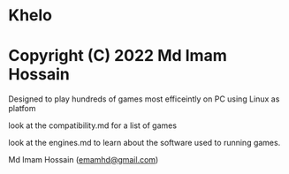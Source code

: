 # Khelo
# Copyright (C) 2022 Md Imam Hossain

Designed to play hundreds of games most efficeintly on PC using Linux as platfom

look at the compatibility.md for a list of games

look at the engines.md to learn about the software used to running games.


Md Imam Hossain (emamhd@gmail.com)
